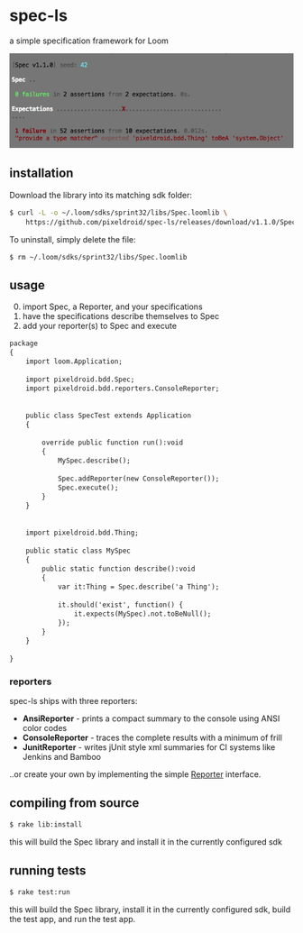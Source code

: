 spec-ls
=======

a simple specification framework for Loom

![spec-ls screenshot](terminal.png)


## installation

Download the library into its matching sdk folder:

```bash
$ curl -L -o ~/.loom/sdks/sprint32/libs/Spec.loomlib \
    https://github.com/pixeldroid/spec-ls/releases/download/v1.1.0/Spec-sprint32.loomlib
```

To uninstall, simply delete the file:

```bash
$ rm ~/.loom/sdks/sprint32/libs/Spec.loomlib
```


## usage

0. import Spec, a Reporter, and your specifications
0. have the specifications describe themselves to Spec
0. add your reporter(s) to Spec and execute

```as3
package
{
	import loom.Application;

	import pixeldroid.bdd.Spec;
	import pixeldroid.bdd.reporters.ConsoleReporter;


	public class SpecTest extends Application
	{

		override public function run():void
		{
			MySpec.describe();

			Spec.addReporter(new ConsoleReporter());
			Spec.execute();
		}
	}


	import pixeldroid.bdd.Thing;

	public static class MySpec
	{
		public static function describe():void
		{
			var it:Thing = Spec.describe('a Thing');

			it.should('exist', function() {
				it.expects(MySpec).not.toBeNull();
			});
		}
	}

}
```

### reporters

spec-ls ships with three reporters:

* **AnsiReporter** - prints a compact summary to the console using ANSI color codes
* **ConsoleReporter** - traces the complete results with a minimum of frill
* **JunitReporter** - writes jUnit style xml summaries for CI systems like Jenkins and Bamboo

..or create your own by implementing the simple [Reporter][Reporter.ls] interface.


## compiling from source

```bash
$ rake lib:install
```

this will build the Spec library and install it in the currently configured sdk


## running tests

```bash
$ rake test:run
```

this will build the Spec library, install it in the currently configured sdk, build the test app, and run the test app.


[Reporter.ls]: https://github.com/pixeldroid/spec-ls/blob/master/lib/src/pixeldroid/bdd/Reporter.ls "Reporter.ls"
